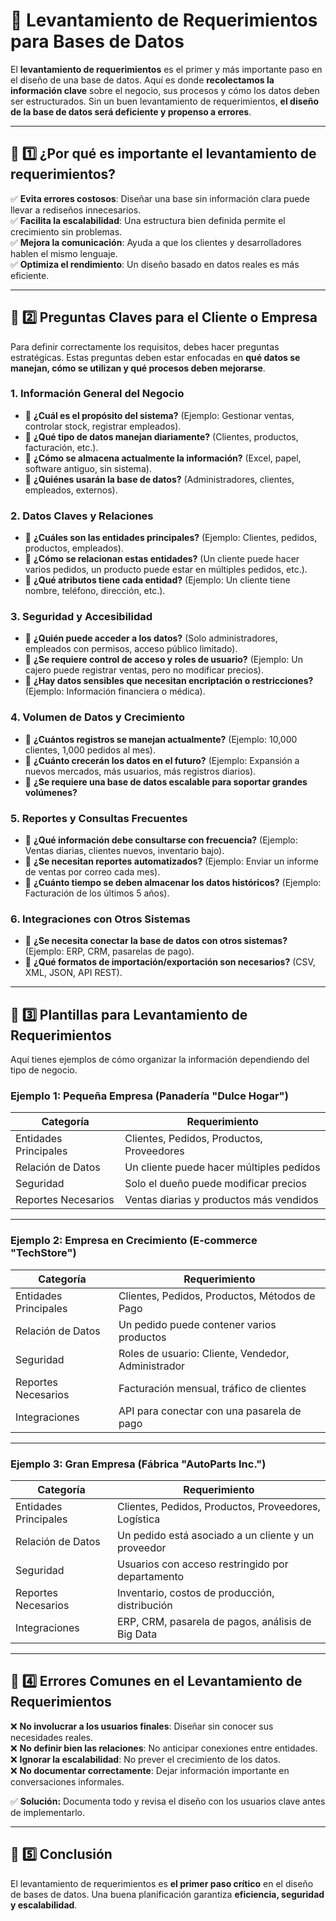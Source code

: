 # 📌 Levantamiento de Requerimientos para Bases de Datos

El **levantamiento de requerimientos** es el primer y más importante paso en el diseño de una base de datos. Aquí es donde **recolectamos la información clave** sobre el negocio, sus procesos y cómo los datos deben ser estructurados. Sin un buen levantamiento de requerimientos, **el diseño de la base de datos será deficiente y propenso a errores**.

---

## 📌 1️⃣ ¿Por qué es importante el levantamiento de requerimientos?

✅ **Evita errores costosos**: Diseñar una base sin información clara puede llevar a rediseños innecesarios.  
✅ **Facilita la escalabilidad**: Una estructura bien definida permite el crecimiento sin problemas.  
✅ **Mejora la comunicación**: Ayuda a que los clientes y desarrolladores hablen el mismo lenguaje.  
✅ **Optimiza el rendimiento**: Un diseño basado en datos reales es más eficiente.

---

## 📌 2️⃣ Preguntas Claves para el Cliente o Empresa

Para definir correctamente los requisitos, debes hacer preguntas estratégicas. Estas preguntas deben estar enfocadas en **qué datos se manejan, cómo se utilizan y qué procesos deben mejorarse**.

### **1. Información General del Negocio**
- 📌 **¿Cuál es el propósito del sistema?** (Ejemplo: Gestionar ventas, controlar stock, registrar empleados).
- 📌 **¿Qué tipo de datos manejan diariamente?** (Clientes, productos, facturación, etc.).
- 📌 **¿Cómo se almacena actualmente la información?** (Excel, papel, software antiguo, sin sistema).
- 📌 **¿Quiénes usarán la base de datos?** (Administradores, clientes, empleados, externos).

### **2. Datos Claves y Relaciones**
- 📌 **¿Cuáles son las entidades principales?** (Ejemplo: Clientes, pedidos, productos, empleados).
- 📌 **¿Cómo se relacionan estas entidades?** (Un cliente puede hacer varios pedidos, un producto puede estar en múltiples pedidos, etc.).
- 📌 **¿Qué atributos tiene cada entidad?** (Ejemplo: Un cliente tiene nombre, teléfono, dirección, etc.).

### **3. Seguridad y Accesibilidad**
- 📌 **¿Quién puede acceder a los datos?** (Solo administradores, empleados con permisos, acceso público limitado).
- 📌 **¿Se requiere control de acceso y roles de usuario?** (Ejemplo: Un cajero puede registrar ventas, pero no modificar precios).
- 📌 **¿Hay datos sensibles que necesitan encriptación o restricciones?** (Ejemplo: Información financiera o médica).

### **4. Volumen de Datos y Crecimiento**
- 📌 **¿Cuántos registros se manejan actualmente?** (Ejemplo: 10,000 clientes, 1,000 pedidos al mes).
- 📌 **¿Cuánto crecerán los datos en el futuro?** (Ejemplo: Expansión a nuevos mercados, más usuarios, más registros diarios).
- 📌 **¿Se requiere una base de datos escalable para soportar grandes volúmenes?**

### **5. Reportes y Consultas Frecuentes**
- 📌 **¿Qué información debe consultarse con frecuencia?** (Ejemplo: Ventas diarias, clientes nuevos, inventario bajo).
- 📌 **¿Se necesitan reportes automatizados?** (Ejemplo: Enviar un informe de ventas por correo cada mes).
- 📌 **¿Cuánto tiempo se deben almacenar los datos históricos?** (Ejemplo: Facturación de los últimos 5 años).

### **6. Integraciones con Otros Sistemas**
- 📌 **¿Se necesita conectar la base de datos con otros sistemas?** (Ejemplo: ERP, CRM, pasarelas de pago).
- 📌 **¿Qué formatos de importación/exportación son necesarios?** (CSV, XML, JSON, API REST).

---

## 📌 3️⃣ Plantillas para Levantamiento de Requerimientos

Aquí tienes ejemplos de cómo organizar la información dependiendo del tipo de negocio.

### **Ejemplo 1: Pequeña Empresa (Panadería "Dulce Hogar")**

| **Categoría**        | **Requerimiento**                           |
|----------------------|-------------------------------------------|
| Entidades Principales | Clientes, Pedidos, Productos, Proveedores |
| Relación de Datos   | Un cliente puede hacer múltiples pedidos |
| Seguridad           | Solo el dueño puede modificar precios |
| Reportes Necesarios | Ventas diarias y productos más vendidos |

---

### **Ejemplo 2: Empresa en Crecimiento (E-commerce "TechStore")**

| **Categoría**          | **Requerimiento**                          |
|------------------------|--------------------------------------------|
| Entidades Principales | Clientes, Pedidos, Productos, Métodos de Pago |
| Relación de Datos     | Un pedido puede contener varios productos |
| Seguridad             | Roles de usuario: Cliente, Vendedor, Administrador |
| Reportes Necesarios   | Facturación mensual, tráfico de clientes |
| Integraciones         | API para conectar con una pasarela de pago |

---

### **Ejemplo 3: Gran Empresa (Fábrica "AutoParts Inc.")**

| **Categoría**         | **Requerimiento**                            |
|----------------------|--------------------------------------------|
| Entidades Principales | Clientes, Pedidos, Productos, Proveedores, Logística |
| Relación de Datos   | Un pedido está asociado a un cliente y un proveedor |
| Seguridad           | Usuarios con acceso restringido por departamento |
| Reportes Necesarios | Inventario, costos de producción, distribución |
| Integraciones       | ERP, CRM, pasarela de pagos, análisis de Big Data |

---

## 📌 4️⃣ Errores Comunes en el Levantamiento de Requerimientos

❌ **No involucrar a los usuarios finales**: Diseñar sin conocer sus necesidades reales.  
❌ **No definir bien las relaciones**: No anticipar conexiones entre entidades.  
❌ **Ignorar la escalabilidad**: No prever el crecimiento de los datos.  
❌ **No documentar correctamente**: Dejar información importante en conversaciones informales.  

✅ **Solución:** Documenta todo y revisa el diseño con los usuarios clave antes de implementarlo.

---

## 📌 5️⃣ Conclusión

El levantamiento de requerimientos es **el primer paso crítico** en el diseño de bases de datos. Una buena planificación garantiza **eficiencia, seguridad y escalabilidad**.



